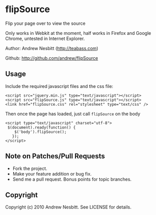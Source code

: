 # flipSource

Flip your page over to view the source

Only works in Webkit at the moment, half works in Firefox and Google Chrome, untested in Internet Explorer.

Author: Andrew Nesbitt (<http://teabass.com>)

Github: <http://github.com/andrew/flipSource>

## Usage

Include the required javascript files and the css file:

    <script src="jquery.min.js" type="text/javascript"></script>
    <script src="flipSource.js" type="text/javascript"></script>
    <link href="flipSource.css" rel="stylesheet" type="text/css" />

Then once the page has loaded, just call `flipSource` on the body

    <script type="text/javascript" charset="utf-8">
     $(document).ready(function() {  
        $('body').flipSource();
       });
    </script>

## Note on Patches/Pull Requests

* Fork the project.
* Make your feature addition or bug fix.
* Send me a pull request. Bonus points for topic branches.

## Copyright

Copyright (c) 2010 Andrew Nesbitt. See LICENSE for details.